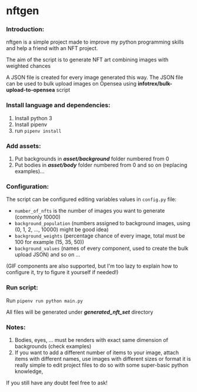 # nftgen

### Introduction:

nftgen is a simple project made to improve my python programming skills and help a friend with an NFT project.

The aim of the script is to generate NFT art combining images with weighted chances 

A JSON file is created for every image generated this way.
The JSON file can be used to bulk upload images on Opensea using **infotrex/bulk-upload-to-opensea** script

### Install language and dependencies:

1. Install python 3
2. Install pipenv
3. run `pipenv install`

### Add assets:

1. Put backgrounds in **_asset/background_** folder numbered from 0
2. Put bodies in _**asset/body**_ folder numbered from 0 
and so on (replacing examples)...

### Configuration:

The script can be configured editing variables values in `config.py` file:
- `number_of_nfts` is the number of images you want to generate (commonly 10000)
- `background_population` (numbers assigned to background images, using (0, 1, 2, ..., 10000) might be good idea)
- `background_weights` (percentage chance of every image, total must be 100 for example (15, 35, 50))
- `background_values` (names of every component, used to create the bulk upload JSON)
and so on ...

(GIF components are also supported, but I'm too lazy to explain how to configure it, try to figure it yourself if needed!)

### Run script:

Run `pipenv run python main.py`

All files will be generated under **_generated_nft_set_** directory

### Notes:

1. Bodies, eyes, ... must be renders with exact same dimension of backgrounds (check examples)
2. If you want to add a different number of items to your image, attach items with different names, use images with 
different sizes or format it is really simple to edit project files to do so with some super-basic python knowledge, 

If you still have any doubt feel free to ask!
